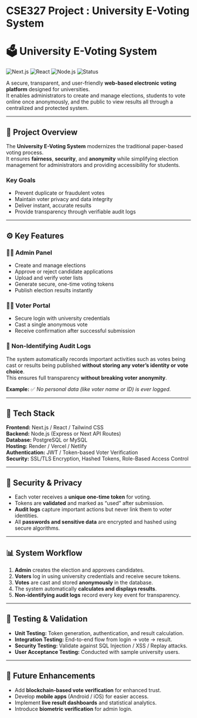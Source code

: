 # CSE327 Project : University E-Voting System
# 🗳️ University E-Voting System  

![Next.js](https://img.shields.io/badge/Next.js-000000?style=for-the-badge&logo=nextdotjs&logoColor=white)
![React](https://img.shields.io/badge/React-20232A?style=for-the-badge&logo=react&logoColor=61DAFB)
![Node.js](https://img.shields.io/badge/Node.js-43853D?style=for-the-badge&logo=node.js&logoColor=white)
![Status](https://img.shields.io/badge/Status-Development-blue)

A secure, transparent, and user-friendly **web-based electronic voting platform** designed for universities.  
It enables administrators to create and manage elections, students to vote online once anonymously, and the public to view results all through a centralized and protected system.

---

## 🎯 Project Overview  

The **University E-Voting System** modernizes the traditional paper-based voting process.  
It ensures **fairness**, **security**, and **anonymity** while simplifying election management for administrators and providing accessibility for students.

### Key Goals  
- Prevent duplicate or fraudulent votes  
- Maintain voter privacy and data integrity  
- Deliver instant, accurate results  
- Provide transparency through verifiable audit logs  

---

## ⚙️ Key Features  

### 👩‍💼 Admin Panel  
- Create and manage elections  
- Approve or reject candidate applications  
- Upload and verify voter lists  
- Generate secure, one-time voting tokens  
- Publish election results instantly  

### 👨‍🎓 Voter Portal  
- Secure login with university credentials  
- Cast a single anonymous vote  
- Receive confirmation after successful submission  

### 🧾 Non-Identifying Audit Logs  
The system automatically records important activities
such as votes being cast or results being published 
**without storing any voter’s identity or vote choice**.  
This ensures full transparency **without breaking voter anonymity**.

**Example:**
✅ *No personal data (like voter name or ID) is ever logged.*

---

## 🧰 Tech Stack  

**Frontend:** Next.js / React / Tailwind CSS  
**Backend:** Node.js (Express or Next API Routes)  
**Database:** PostgreSQL or MySQL  
**Hosting:** Render / Vercel / Netlify  
**Authentication:** JWT / Token-based Voter Verification  
**Security:** SSL/TLS Encryption, Hashed Tokens, Role-Based Access Control  

---

## 🔐 Security & Privacy

- Each voter receives a **unique one-time token** for voting.  
- Tokens are **validated** and marked as “used” after submission.  
- **Audit logs** capture important actions but never link them to voter identities.  
- All **passwords and sensitive data** are encrypted and hashed using secure algorithms.

---

## 📊 System Workflow

1. **Admin** creates the election and approves candidates.  
2. **Voters** log in using university credentials and receive secure tokens.  
3. **Votes** are cast and stored **anonymously** in the database.  
4. The system automatically **calculates and displays results**.  
5. **Non-identifying audit logs** record every key event for transparency.

---

## 🧪 Testing & Validation

- **Unit Testing:** Token generation, authentication, and result calculation.  
- **Integration Testing:** End-to-end flow from login → vote → result.  
- **Security Testing:** Validate against SQL Injection / XSS / Replay attacks.  
- **User Acceptance Testing:** Conducted with sample university users.

---

## 🧠 Future Enhancements

- Add **blockchain-based vote verification** for enhanced trust.  
- Develop **mobile apps** (Android / iOS) for easier access.  
- Implement **live result dashboards** and statistical analytics.  
- Introduce **biometric verification** for admin login.

